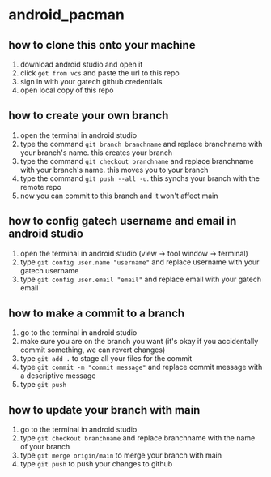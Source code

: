 # android_pacman

## how to clone this onto your machine
1. download android studio and open it
2. click `get from vcs` and paste the url to this repo
3. sign in with your gatech github credentials
4. open local copy of this repo

## how to create your own branch
1. open the terminal in android studio
2. type the command `git branch branchname` and replace branchname with your branch's name. this creates your branch
3. type the command `git checkout branchname` and replace branchname with your branch's name. this moves you to your branch
4. type the command `git push --all -u`. this synchs your branch with the remote repo
5. now you can commit to this branch and it won't affect main

## how to config gatech username and email in android studio
1. open the terminal in android studio (view -> tool window -> terminal)
2. type `git config user.name "username"` and replace username with your gatech username
3. type `git config user.email "email"` and replace email with your gatech email

## how to make a commit to a branch
1. go to the terminal in android studio
2. make sure you are on the branch you want (it's okay if you accidentally commit something, we can revert changes)
3. type `git add .` to stage all your files for the commit
4. type `git commit -m "commit message"` and replace commit message with a descriptive message
5. type `git push`

## how to update your branch with main
1. go to the terminal in android studio
2. type `git checkout branchname` and replace branchname with the name of your branch
3. type `git merge origin/main` to merge your branch with main
4. type `git push` to push your changes to github
